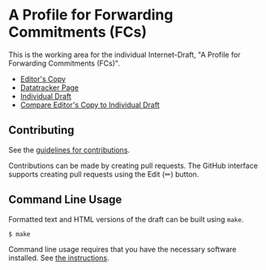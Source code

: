# A Profile for Forwarding Commitments (FCs)

This is the working area for the individual Internet-Draft, "A Profile for Forwarding Commitments (FCs)".

* [Editor's Copy](https://FCBGP.github.io/fc-profile/#go.draft-guo-sidrops-fc-profile.html)
* [Datatracker Page](https://datatracker.ietf.org/doc/draft-guo-sidrops-fc-profile)
* [Individual Draft](https://datatracker.ietf.org/doc/html/draft-guo-sidrops-fc-profile)
* [Compare Editor's Copy to Individual Draft](https://FCBGP.github.io/fc-profile/#go.draft-guo-sidrops-fc-profile.diff)


## Contributing

See the
[guidelines for contributions](https://github.com/FCBGP/fc-profile/blob/main/CONTRIBUTING.md).

Contributions can be made by creating pull requests.
The GitHub interface supports creating pull requests using the Edit (✏) button.


## Command Line Usage

Formatted text and HTML versions of the draft can be built using `make`.

```sh
$ make
```

Command line usage requires that you have the necessary software installed.  See
[the instructions](https://github.com/martinthomson/i-d-template/blob/main/doc/SETUP.md).

